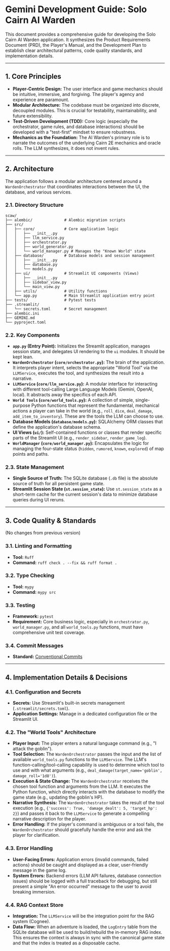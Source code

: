 # Gemini Development Guide: Solo Cairn AI Warden

This document provides a comprehensive guide for developing the Solo Cairn AI Warden application. It synthesizes the Product Requirements Document (PRD), the Player's Manual, and the Development Plan to establish clear architectural patterns, code quality standards, and implementation details.

---

## 1. Core Principles

- **Player-Centric Design:** The user interface and game mechanics should be intuitive, immersive, and forgiving. The player's agency and experience are paramount.
- **Modular Architecture:** The codebase must be organized into discrete, decoupled modules. This is crucial for testability, maintainability, and future extensibility.
- **Test-Driven Development (TDD):** Core logic (especially the orchestrator, game rules, and database interactions) should be developed with a "test-first" mindset to ensure robustness.
- **Mechanics as the Foundation:** The AI Warden's primary role is to narrate the outcomes of the underlying Cairn 2E mechanics and oracle rolls. The LLM synthesizes, it does not invent rules.

---

## 2. Architecture

The application follows a modular architecture centered around a `WardenOrchestrator` that coordinates interactions between the UI, the database, and various services.

### 2.1. Directory Structure

```
scaw/
├── alembic/              # Alembic migration scripts
├── src/
│   ├── core/             # Core application logic
│   │   ├── __init__.py
│   │   ├── llm_service.py
│   │   ├── orchestrator.py
│   │   ├── world_generator.py
│   │   └── world_manager.py # Manages the "Known World" state
│   ├── database/         # Database models and session management
│   │   ├── __init__.py
│   │   ├── database.py
│   │   └── models.py
│   ├── ui/               # Streamlit UI components (Views)
│   │   ├── __init__.py
│   │   ├── sidebar_view.py
│   │   └── main_view.py
│   ├── utils/            # Utility functions
│   └── app.py            # Main Streamlit application entry point
├── tests/                # Pytest tests
├── .streamlit/
│   └── secrets.toml      # Secret management
├── alembic.ini
├── GEMINI.md
└── pyproject.toml
```

### 2.2. Key Components

-   **`app.py` (Entry Point):** Initializes the Streamlit application, manages session state, and delegates UI rendering to the `ui` modules. It should be kept lean.
-   **`WardenOrchestrator` (`core/orchestrator.py`):** The brain of the application. It interprets player intent, selects the appropriate "World Tool" via the `LLMService`, executes the tool, and synthesizes the result into a narrative.
-   **`LLMService` (`core/llm_service.py`):** A modular interface for interacting with different tool-calling Large Language Models (Gemini, OpenAI, local). It abstracts away the specifics of each API.
-   **`World Tools` (`core/world_tools.py`):** A collection of simple, single-purpose Python functions that represent the fundamental, mechanical actions a player can take in the world (e.g., `roll_dice`, `deal_damage`, `add_item_to_inventory`). These are the tools the LLM can choose to use.
-   **Database Models (`database/models.py`):** SQLAlchemy ORM classes that define the application's database schema.
-   **UI Views (`ui/`):** Self-contained functions or classes that render specific parts of the Streamlit UI (e.g., `render_sidebar`, `render_game_log`).
-   **`WorldManager` (`core/world_manager.py`):** Encapsulates the logic for managing the four-state status (`hidden`, `rumored`, `known`, `explored`) of map points and paths.

### 2.3. State Management

-   **Single Source of Truth:** The SQLite database (`.db` file) is the absolute source of truth for all persistent game state.
-   **Streamlit Session State (`st.session_state`):** Use `st.session_state` as a short-term cache for the current session's data to minimize database queries during UI reruns.

---

## 3. Code Quality & Standards

(No changes from previous version)

### 3.1. Linting and Formatting

-   **Tool:** `Ruff`
-   **Command:** `ruff check . --fix && ruff format .`

### 3.2. Type Checking

-   **Tool:** `mypy`
-   **Command:** `mypy src`

### 3.3. Testing

-   **Framework:** `pytest`
-   **Requirement:** Core business logic, especially in `orchestrator.py`, `world_manager.py`, and all `world_tools.py` functions, must have comprehensive unit test coverage.

### 3.4. Commit Messages

-   **Standard:** [Conventional Commits](https://www.conventionalcommits.org/en/v1.0.0/)

---

## 4. Implementation Details & Decisions

### 4.1. Configuration and Secrets

-   **Secrets:** Use Streamlit's built-in secrets management (`.streamlit/secrets.toml`).
-   **Application Settings:** Manage in a dedicated configuration file or the Streamlit UI.

### 4.2. The "World Tools" Architecture

-   **Player Input:** The player enters a natural language command (e.g., "I attack the goblin").
-   **Tool Selection:** The `WardenOrchestrator` passes the input and the list of available `world_tools.py` functions to the `LLMService`. The LLM's function-calling/tool-calling capability is used to determine which tool to use and with what arguments (e.g., `deal_damage(target_name='goblin', damage_roll='1d8')`).
-   **Execution & State Change:** The `WardenOrchestrator` receives the chosen tool function and arguments from the LLM. It executes the Python function, which directly interacts with the database to modify the game state (e.g., updating the goblin's HP).
-   **Narrative Synthesis:** The `WardenOrchestrator` takes the result of the tool execution (e.g., `{'success': True, 'damage_dealt': 5, 'target_hp': 2}`) and passes it back to the `LLMService` to generate a compelling narrative description for the player.
-   **Error Handling:** If the player's command is ambiguous or a tool fails, the `WardenOrchestrator` should gracefully handle the error and ask the player for clarification.

### 4.3. Error Handling

-   **User-Facing Errors:** Application errors (invalid commands, failed actions) should be caught and displayed as a clear, user-friendly message in the game log.
-   **System Errors:** Backend errors (LLM API failures, database connection issues) should be logged with a full traceback for debugging, but still present a simple "An error occurred" message to the user to avoid breaking immersion.

### 4.4. RAG Context Store

-   **Integration:** The `LLMService` will be the integration point for the RAG system (Cognee).
-   **Data Flow:** When an adventure is loaded, the `LogEntry` table from the SQLite database will be used to build/rebuild the in-memory RAG index. This ensures the context is always in sync with the canonical game state and that the index is treated as a disposable cache.
